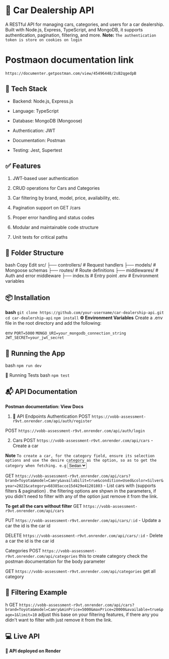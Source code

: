 # 🚗 Car Dealership API
A RESTful API for managing cars, categories, and users for a car dealership. Built with Node.js, Express, TypeScript, and MongoDB, it supports authentication, pagination, filtering, and more. 
**Note:** `The authentication token is store on cookies on login`

# Postmaon documentation link
`https://documenter.getpostman.com/view/45496448/2sB2qgedpB`


## 🔧 Tech Stack
- Backend: Node.js, Express.js

- Language: TypeScript

- Database: MongoDB (Mongoose)

- Authentication: JWT

- Documentation: Postman

- Testing: Jest, Supertest

## ✅ Features
1. JWT-based user authentication

2. CRUD operations for Cars and Categories

3. Car filtering by brand, model, price, availability, etc.

4. Pagination support on GET /cars

5. Proper error handling and status codes

6. Modular and maintainable code structure

7. Unit tests for critical paths

## 📁 Folder Structure
bash
Copy
Edit
src/
├── controllers/        # Request handlers
├── models/             # Mongoose schemas
├── routes/             # Route definitions
├── middlewares/        # Auth and error middleware
├── index.ts            # Entry point
.env                    # Environment variables

## 📦 Installation
**bash**
`git clone https://github.com/your-username/car-dealership-api.git`
 `cd car-dealership-api`
  `npm install`
**⚙️ Environment Variables**
Create a .env file in the root directory and add the following:

env
`PORT=5000`
`MONGO_URI=your_mongodb_connection_string`
`JWT_SECRET=your_jwt_secret`

## 🚀 Running the App
bash
`npm run dev`

🧪 Running Tests
bash
`npm test`

## 📬 API Documentation
**Postman documentation: View Docs**

1. 📌 API Endpoints
Authentication
POST `https://vobb-assessment-r9vt.onrender.com/api/auth/register`

POST `https://vobb-assessment-r9vt.onrender.com/api/auth/login`

2. Cars
POST `https://vobb-assessment-r9vt.onrender.com/api/cars` - Create a car

**Note**
`To create a car, for the category field, ensure its selection options and use the desire category as the option, so as to get the category when fetching. e.g` <select><option value={category.id}>Sedan</option></select>

GET `https://vobb-assessment-r9vt.onrender.com/api/cars?brand=Toyota&model=Camry&availabilit=true&condition=Used&color=Silver&year=2022&category=68385acce15d429e41201803` - List cars with (supports filters & pagination) . the filtering options are shpwn in the parameters, if you didn't need to filter with any of the option just remove it from the link.

**To get all the cars without filter**
GET `https://vobb-assessment-r9vt.onrender.com/api/cars`

PUT `https://vobb-assessment-r9vt.onrender.com/api/cars/:id` - Update a car the id is the car id

DELETE `https://vobb-assessment-r9vt.onrender.com/api/cars/:id` - Delete a car the id is the car id

Categories
POST `https://vobb-assessment-r9vt.onrender.com/api/categories` this to create category check the postman documentation for the body parameter

GET `https://vobb-assessment-r9vt.onrender.com/api/categories` get all category

## 🧠 Filtering Example
h
GET `https://vobb-assessment-r9vt.onrender.com/api/cars?brand=Toyota&model=Camry&minPrice=5000&maxPrice=20000&available=true&page=1&limit=10`
    adjust this base on your filtering features, if there any you didn't want to filter with just remove it from the link.

## 💻 Live API
**🔗 API deployed on Render**